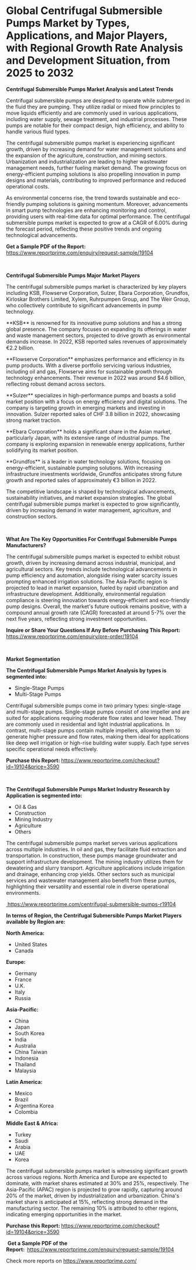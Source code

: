 <p><h1>Global Centrifugal Submersible Pumps Market by Types, Applications, and Major Players, with Regional Growth Rate Analysis and Development Situation, from 2025 to 2032</h1></p><p><strong>Centrifugal Submersible Pumps Market Analysis and Latest Trends</strong></p>
<p><p>Centrifugal submersible pumps are designed to operate while submerged in the fluid they are pumping. They utilize radial or mixed flow principles to move liquids efficiently and are commonly used in various applications, including water supply, sewage treatment, and industrial processes. These pumps are notable for their compact design, high efficiency, and ability to handle various fluid types.</p><p>The centrifugal submersible pumps market is experiencing significant growth, driven by increasing demand for water management solutions and the expansion of the agriculture, construction, and mining sectors. Urbanization and industrialization are leading to higher wastewater management needs, further fueling market demand. The growing focus on energy-efficient pumping solutions is also propelling innovation in pump designs and materials, contributing to improved performance and reduced operational costs.</p><p>As environmental concerns rise, the trend towards sustainable and eco-friendly pumping solutions is gaining momentum. Moreover, advancements in smart pump technologies are enhancing monitoring and control, providing users with real-time data for optimal performance. The centrifugal submersible pumps market is expected to grow at a CAGR of 6.00% during the forecast period, reflecting these positive trends and ongoing technological advancements.</p></p>
<p><strong>Get a Sample PDF of the Report:&nbsp;</strong> <a href="https://www.reportprime.com/enquiry/request-sample/19104?utm_campaign=3501&utm_medium=2&utm_source=Github&utm_content=ia&utm_term=19032025&utm_id=centrifugal-submersible-pumps">https://www.reportprime.com/enquiry/request-sample/19104</a></p>
<p>&nbsp;</p>
<p><strong>Centrifugal Submersible Pumps Major Market Players</strong></p>
<p><p>The centrifugal submersible pumps market is characterized by key players including KSB, Flowserve Corporation, Sulzer, Ebara Corporation, Grundfos, Kirloskar Brothers Limited, Xylem, Ruhrpumpen Group, and The Weir Group, who collectively contribute to significant advancements in pump technology.</p><p>**KSB** is renowned for its innovative pump solutions and has a strong global presence. The company focuses on expanding its offerings in water and waste management sectors, projected to drive growth as environmental demands increase. In 2022, KSB reported sales revenues of approximately €2.2 billion.</p><p>**Flowserve Corporation** emphasizes performance and efficiency in its pump products. With a diverse portfolio servicing various industries, including oil and gas, Flowserve aims for sustainable growth through technology enhancements. Their revenue in 2022 was around $4.6 billion, reflecting robust demand across sectors.</p><p>**Sulzer** specializes in high-performance pumps and boasts a solid market position with a focus on energy efficiency and digital solutions. The company is targeting growth in emerging markets and investing in innovation. Sulzer reported sales of CHF 3.8 billion in 2022, showcasing strong market traction.</p><p>**Ebara Corporation** holds a significant share in the Asian market, particularly Japan, with its extensive range of industrial pumps. The company is exploring expansion in renewable energy applications, further solidifying its market position. </p><p>**Grundfos** is a leader in water technology solutions, focusing on energy-efficient, sustainable pumping solutions. With increasing infrastructure investments worldwide, Grundfos anticipates strong future growth and reported sales of approximately €3 billion in 2022.</p><p>The competitive landscape is shaped by technological advancements, sustainability initiatives, and market expansion strategies. The global centrifugal submersible pumps market is expected to grow significantly, driven by increasing demand in water management, agriculture, and construction sectors.</p></p>
<p>&nbsp;</p>
<p><strong>What Are The Key Opportunities For Centrifugal Submersible Pumps Manufacturers?</strong></p>
<p><p>The centrifugal submersible pumps market is expected to exhibit robust growth, driven by increasing demand across industrial, municipal, and agricultural sectors. Key trends include technological advancements in pump efficiency and automation, alongside rising water scarcity issues prompting enhanced irrigation solutions. The Asia-Pacific region is projected to lead in market expansion, fueled by rapid urbanization and infrastructure development. Additionally, environmental regulation compliance is steering innovation towards energy-efficient and eco-friendly pump designs. Overall, the market's future outlook remains positive, with a compound annual growth rate (CAGR) forecasted at around 5-7% over the next five years, reflecting strong investment opportunities.</p></p>
<p><strong>Inquire or Share Your Questions If Any Before Purchasing This Report:</strong> <a href="https://www.reportprime.com/enquiry/pre-order/19104?utm_campaign=3501&utm_medium=2&utm_source=Github&utm_content=ia&utm_term=19032025&utm_id=centrifugal-submersible-pumps">https://www.reportprime.com/enquiry/pre-order/19104</a></p>
<p>&nbsp;</p>
<p><strong>Market Segmentation</strong></p>
<p><strong>The Centrifugal Submersible Pumps Market Analysis by types is segmented into:</strong></p>
<p><ul><li>Single-Stage Pumps</li><li>Multi-Stage Pumps</li></ul></p>
<p><p>Centrifugal submersible pumps come in two primary types: single-stage and multi-stage pumps. Single-stage pumps consist of one impeller and are suited for applications requiring moderate flow rates and lower head. They are commonly used in residential and light industrial applications. In contrast, multi-stage pumps contain multiple impellers, allowing them to generate higher pressure and flow rates, making them ideal for applications like deep well irrigation or high-rise building water supply. Each type serves specific operational needs effectively.</p></p>
<p><strong>Purchase this Report:&nbsp;</strong><a href="https://www.reportprime.com/checkout?id=19104&price=3590&utm_campaign=3501&utm_medium=2&utm_source=Github&utm_content=ia&utm_term=19032025&utm_id=centrifugal-submersible-pumps">https://www.reportprime.com/checkout?id=19104&price=3590</a></p>
<p>&nbsp;</p>
<p><strong>The Centrifugal Submersible Pumps Market Industry Research by Application is segmented into:</strong></p>
<p><ul><li>Oil & Gas</li><li>Construction</li><li>Mining Industry</li><li>Agriculture</li><li>Others</li></ul></p>
<p><p>The centrifugal submersible pumps market serves various applications across multiple industries. In oil and gas, they facilitate fluid extraction and transportation. In construction, these pumps manage groundwater and support infrastructure development. The mining industry utilizes them for dewatering and slurry transport. Agriculture applications include irrigation and drainage, enhancing crop yields. Other sectors such as municipal services and wastewater management also benefit from these pumps, highlighting their versatility and essential role in diverse operational environments.</p></p>
<p><a href="https://www.reportprime.com/centrifugal-submersible-pumps-r19104?utm_campaign=3501&utm_medium=2&utm_source=Github&utm_content=ia&utm_term=19032025&utm_id=centrifugal-submersible-pumps">&nbsp;https://www.reportprime.com/centrifugal-submersible-pumps-r19104</a></p>
<p><strong>In terms of Region, the Centrifugal Submersible Pumps Market Players available by Region are:</strong></p>
<p>
    <p> <strong> North America: </strong>
        <ul>
            <li>United States</li>
            <li>Canada</li>
        </ul>
        </p> 
    <p> <strong> Europe: </strong>
        <ul>
            <li>Germany</li>
            <li>France</li>
            <li>U.K.</li>
            <li>Italy</li>
            <li>Russia</li>
        </ul>
        </p> 
    <p> <strong> Asia-Pacific: </strong>
        <ul>
            <li>China</li>
            <li>Japan</li>
            <li>South Korea</li>
            <li>India</li>
            <li>Australia</li>
            <li>China Taiwan</li>
            <li>Indonesia</li>
            <li>Thailand</li>
            <li>Malaysia</li>
        </ul>
        </p> 
    <p> <strong> Latin America: </strong>
        <ul>
            <li>Mexico</li>
            <li>Brazil</li>
            <li>Argentina Korea</li>
            <li>Colombia</li>
        </ul>
        </p> 
    <p> <strong> Middle East & Africa: </strong>
        <ul>
            <li>Turkey</li>
            <li>Saudi</li>
            <li>Arabia</li>
            <li>UAE</li>
            <li>Korea</li>
        </ul>
    </p>
    </p>
<p><p>The centrifugal submersible pumps market is witnessing significant growth across various regions. North America and Europe are expected to dominate, with market shares estimated at 30% and 25%, respectively. The Asia-Pacific (APAC) region is projected to grow rapidly, capturing around 20% of the market, driven by industrialization and urbanization. China's market share is anticipated at 15%, reflecting strong demand in the manufacturing sector. The remaining 10% is attributed to other regions, indicating emerging opportunities in the market.</p></p>
<p><strong>Purchase this Report: </strong><a href="https://www.reportprime.com/checkout?id=19104&price=3590&utm_campaign=3501&utm_medium=2&utm_source=Github&utm_content=ia&utm_term=19032025&utm_id=centrifugal-submersible-pumps">https://www.reportprime.com/checkout?id=19104&price=3590</a></p>
<p>&nbsp;<strong>Get a Sample PDF of the Report:&nbsp;&nbsp;</strong><a href="https://www.reportprime.com/enquiry/request-sample/19104?utm_campaign=3501&utm_medium=2&utm_source=Github&utm_content=ia&utm_term=19032025&utm_id=centrifugal-submersible-pumps">https://www.reportprime.com/enquiry/request-sample/19104</a></p>
<p><strong></strong></p>
<p>Check more reports on <a href="https://www.reportprime.com/?utm_campaign=3501&utm_medium=2&utm_source=Github&utm_content=ia&utm_term=19032025&utm_id=centrifugal-submersible-pumps">https://www.reportprime.com/</a></p>